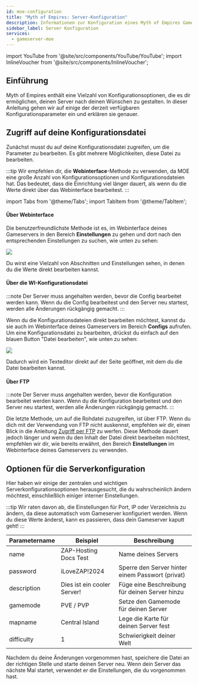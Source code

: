 ```yaml
---
id: moe-configuration
title: "Myth of Empires: Server-Konfiguration"
description: Informationen zur Konfiguration eines Myth of Empires Gameservers von ZAP-Hosting - ZAP-Hosting.com Dokumentation
sidebar_label: Server Konfiguration
services:
  - gameserver-moe
---
```


import YouTube from '@site/src/components/YouTube/YouTube';
import InlineVoucher from '@site/src/components/InlineVoucher';

## Einführung

Myth of Empires enthält eine Vielzahl von Konfigurationsoptionen, die es dir ermöglichen, deinen Server nach deinen Wünschen zu gestalten. In dieser Anleitung gehen wir auf einige der derzeit verfügbaren Konfigurationsparameter ein und erklären sie genauer.

<YouTube videoId="a-tZnWIpOSg" imageSrc="https://screensaver01.zap-hosting.com/index.php/s/FTnkg5TDHT55MkQ/preview" title="Setup Myth Of Empires server in just a MINUTE!" description="Hast du das Gefühl, dass du etwas besser verstehst, wenn du es in Aktion siehst? Wir haben etwas für dich! Tauche ab in unser Video, welches alles für dich zusammenfasst. Egal, ob du es eilig hast oder einfach nur Informationen auf möglichst verständliche Art und Weise aufnehmen möchtest!"/>

<InlineVoucher />

## Zugriff auf deine Konfigurationsdatei

Zunächst musst du auf deine Konfigurationsdatei zugreifen, um die Parameter zu bearbeiten. Es gibt mehrere Möglichkeiten, diese Datei zu bearbeiten.

:::tip
Wir empfehlen dir, die **Webinterface**-Methode zu verwenden, da MOE eine große Anzahl von Konfigurationsoptionen und Konfigurationsdateien hat. Das bedeutet, dass die Einrichtung viel länger dauert, als wenn du die Werte direkt über das Webinterface bearbeitest.
:::

import Tabs from '@theme/Tabs';
import TabItem from '@theme/TabItem';

<Tabs>
<TabItem value="Einstellungen" label="Über Webinterface" default>

#### Über Webinterface

Die benutzerfreundlichste Methode ist es, im Webinterface deines Gameservers in den Bereich **Einstellungen** zu gehen und dort nach den entsprechenden Einstellungen zu suchen, wie unten zu sehen:

![](https://screensaver01.zap-hosting.com/index.php/s/cGbSnRp5gfbWnnb/preview)

Du wirst eine Vielzahl von Abschnitten und Einstellungen sehen, in denen du die Werte direkt bearbeiten kannst.

</TabItem>

<TabItem value="configs" label="Über die WI-Konfigurationsdatei">

#### Über die WI-Konfigurationsdatei

:::note
Der Server muss angehalten werden, bevor die Config bearbeitet werden kann. Wenn du die Config bearbeitest und den Server neu startest, werden alle Änderungen rückgängig gemacht.
:::

Wenn du die Konfigurationsdateien direkt bearbeiten möchtest, kannst du sie auch im Webinterface deines Gameservers im Bereich **Configs** aufrufen. Um eine Konfigurationsdatei zu bearbeiten, drückst du einfach auf den blauen Button "Datei bearbeiten", wie unten zu sehen:

![](https://screensaver01.zap-hosting.com/index.php/s/gjcg4DC5XkxAni6/preview)

Dadurch wird ein Texteditor direkt auf der Seite geöffnet, mit dem du die Datei bearbeiten kannst.

</TabItem>

<TabItem value="ftp" label="Via FTP">

#### Über FTP

:::note
Der Server muss angehalten werden, bevor die Konfiguration bearbeitet werden kann. Wenn du die Konfiguration bearbeitest und den Server neu startest, werden alle Änderungen rückgängig gemacht.
:::

Die letzte Methode, um auf die Rohdatei zuzugreifen, ist über FTP. Wenn du dich mit der Verwendung von FTP nicht auskennst, empfehlen wir dir, einen Blick in die Anleitung [Zugriff per FTP](gameserver-ftpaccess.md) zu werfen. Diese Methode dauert jedoch länger und wenn du den Inhalt der Datei direkt bearbeiten möchtest, empfehlen wir dir, wie bereits erwähnt, den Bereich **Einstellungen** im Webinterface deines Gameservers zu verwenden.

</TabItem>
</Tabs>

## Optionen für die Serverkonfiguration

Hier haben wir einige der zentralen und wichtigen Serverkonfigurationsoptionen herausgesucht, die du wahrscheinlich ändern möchtest, einschließlich einiger interner Einstellungen.

:::tip
Wir raten davon ab, die Einstellungen für Port, IP oder Verzeichnis zu ändern, da diese automatisch vom Gameserver konfiguriert werden. Wenn du diese Werte änderst, kann es passieren, dass dein Gameserver kaputt geht!
:::

| Parametername | Beispiel                    | Beschreibung                                     |
| ------------- | --------------------------- | ------------------------------------------------ | 
| name          | ZAP-Hosting Docs Test       | Name deines Servers                              |
| password      | iLoveZAP!2024               | Sperre den Server hinter einem Passwort (privat) |
| description   | Dies ist ein cooler Server! | Füge eine Beschreibung für deinen Server hinzu   |
| gamemode      | PVE / PVP                   | Setze den Gamemode für deinen Server             |
| mapname       | Central Island              | Lege die Karte für deinen Server fest            |
| difficulty    | 1                           | Schwierigkeit deiner Welt                        |

Nachdem du deine Änderungen vorgenommen hast, speichere die Datei an der richtigen Stelle und starte deinen Server neu. Wenn dein Server das nächste Mal startet, verwendet er die Einstellungen, die du vorgenommen hast.

<InlineVoucher />
